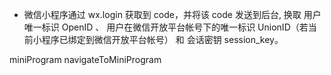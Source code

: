 - 微信小程序通过 wx.login 获取到 code，并将该 code 发送到后台, 换取 用户唯一标识 OpenID 、 用户在微信开放平台帐号下的唯一标识 UnionID（若当前小程序已绑定到微信开放平台帐号） 和 会话密钥 session_key。

miniProgram
navigateToMiniProgram

